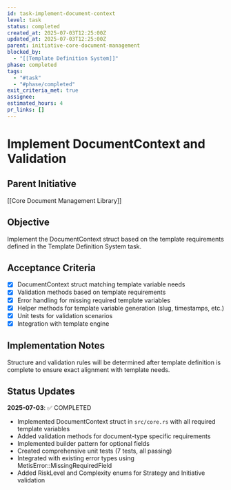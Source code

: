 ```yaml
---
id: task-implement-document-context
level: task
status: completed
created_at: 2025-07-03T12:25:00Z
updated_at: 2025-07-03T12:25:00Z
parent: initiative-core-document-management
blocked_by: 
  - "[[Template Definition System]]"
phase: completed
tags:
  - "#task"
  - "#phase/completed"
exit_criteria_met: true
assignee: 
estimated_hours: 4
pr_links: []
---
```


# Implement DocumentContext and Validation

## Parent Initiative

[[Core Document Management Library]]

## Objective

Implement the DocumentContext struct based on the template requirements defined in the Template Definition System task.

## Acceptance Criteria

- [x] DocumentContext struct matching template variable needs
- [x] Validation methods based on template requirements
- [x] Error handling for missing required template variables
- [x] Helper methods for template variable generation (slug, timestamps, etc.)
- [x] Unit tests for validation scenarios
- [x] Integration with template engine

## Implementation Notes

Structure and validation rules will be determined after template definition is complete to ensure exact alignment with template needs.

## Status Updates

**2025-07-03**: ✅ COMPLETED
- Implemented DocumentContext struct in `src/core.rs` with all required template variables
- Added validation methods for document-type specific requirements
- Implemented builder pattern for optional fields
- Created comprehensive unit tests (7 tests, all passing)
- Integrated with existing error types using MetisError::MissingRequiredField
- Added RiskLevel and Complexity enums for Strategy and Initiative validation